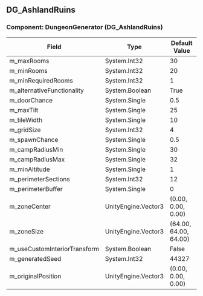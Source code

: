 ## DG_AshlandRuins

### Component: DungeonGenerator (DG_AshlandRuins)

|Field|Type|Default Value|
|-----|----|-------------|
|m_maxRooms|System.Int32|30|
|m_minRooms|System.Int32|20|
|m_minRequiredRooms|System.Int32|1|
|m_alternativeFunctionality|System.Boolean|True|
|m_doorChance|System.Single|0.5|
|m_maxTilt|System.Single|25|
|m_tileWidth|System.Single|10|
|m_gridSize|System.Int32|4|
|m_spawnChance|System.Single|0.5|
|m_campRadiusMin|System.Single|30|
|m_campRadiusMax|System.Single|32|
|m_minAltitude|System.Single|1|
|m_perimeterSections|System.Int32|12|
|m_perimeterBuffer|System.Single|0|
|m_zoneCenter|UnityEngine.Vector3|(0.00, 0.00, 0.00)|
|m_zoneSize|UnityEngine.Vector3|(64.00, 64.00, 64.00)|
|m_useCustomInteriorTransform|System.Boolean|False|
|m_generatedSeed|System.Int32|44327|
|m_originalPosition|UnityEngine.Vector3|(0.00, 0.00, 0.00)|

